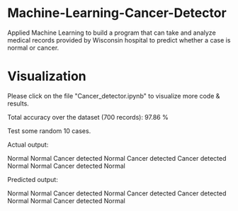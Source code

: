 # Machine-Learning-Cancer-Detector
Applied Machine Learning to build a program that can take and analyze medical records provided by Wisconsin hospital to predict whether a case is normal or cancer.

# Visualization
Please click on the file "Cancer_detector.ipynb" to visualize more code & results.

Total accuracy over the dataset (700 records): 97.86 %

Test some random 10 cases.

Actual output:

Normal
Normal
Cancer detected
Normal
Cancer detected
Cancer detected
Normal
Normal
Cancer detected
Normal


Predicted output: 

Normal
Normal
Cancer detected
Normal
Cancer detected
Cancer detected
Normal
Normal
Cancer detected
Normal
